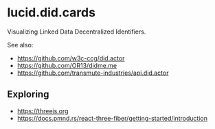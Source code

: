 # lucid.did.cards

Visualizing Linked Data Decentralized Identifiers.

See also:

- https://github.com/w3c-ccg/did.actor
- https://github.com/OR13/didme.me
- https://github.com/transmute-industries/api.did.actor

## Exploring

- https://threejs.org
- https://docs.pmnd.rs/react-three-fiber/getting-started/introduction
